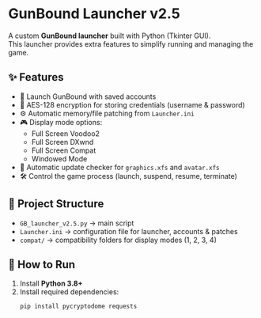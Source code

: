 # GunBound Launcher v2.5

A custom **GunBound launcher** built with Python (Tkinter GUI).  
This launcher provides extra features to simplify running and managing the game.

## ✨ Features
- 🚀 Launch GunBound with saved accounts  
- 🔐 AES-128 encryption for storing credentials (username & password)  
- ⚙️ Automatic memory/file patching from `Launcher.ini`  
- 🎮 Display mode options:
  - Full Screen Voodoo2
  - Full Screen DXwnd
  - Full Screen Compat
  - Windowed Mode
- 🔄 Automatic update checker for `graphics.xfs` and `avatar.xfs`  
- 🛠️ Control the game process (launch, suspend, resume, terminate)  

## 📂 Project Structure
- `GB_launcher_v2.5.py` → main script  
- `Launcher.ini` → configuration file for launcher, accounts & patches  
- `compat/` → compatibility folders for display modes (1, 2, 3, 4)  

## 🚀 How to Run
1. Install **Python 3.8+**  
2. Install required dependencies:
   ```bash
   pip install pycryptodome requests
